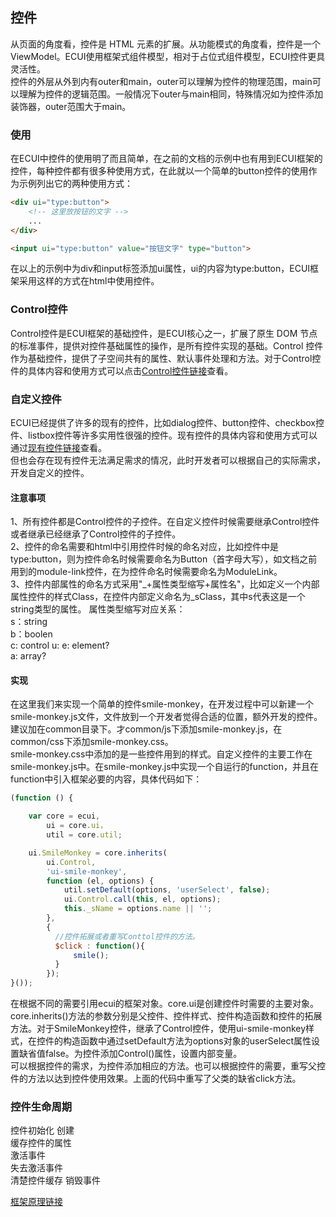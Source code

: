 ## 控件
从页面的角度看，控件是 HTML 元素的扩展。从功能模式的角度看，控件是一个 ViewModel。ECUI使用框架式组件模型，相对于占位式组件模型，ECUI控件更具灵活性。   
控件的外层从外到内有outer和main，outer可以理解为控件的物理范围，main可以理解为控件的逻辑范围。一般情况下outer与main相同，特殊情况如为控件添加装饰器，outer范围大于main。
### 使用
在ECUI中控件的使用明了而且简单，在之前的文档的示例中也有用到ECUI框架的控件，每种控件都有很多种使用方式，在此就以一个简单的button控件的使用作为示例列出它的两种使用方式：
```html
<div ui="type:button">
    <!-- 这里放按钮的文字 -->
    ...
</div>
```
```html
<input ui="type:button" value="按钮文字" type="button">
```
在以上的示例中为div和input标签添加ui属性，ui的内容为type:button，ECUI框架采用这样的方式在html中使用控件。
### Control控件
Control控件是ECUI框架的基础控件，是ECUI核心之一，扩展了原生 DOM 节点的标准事件，提供对控件基础属性的操作，是所有控件实现的基础。Control 控件作为基础控件，提供了子空间共有的属性、默认事件处理和方法。对于Control控件的具体内容和使用方式可以点击[Control控件链接]()查看。

### 自定义控件
ECUI已经提供了许多的现有的控件，比如dialog控件、button控件、checkbox控件、listbox控件等许多实用性很强的控件。现有控件的具体内容和使用方式可以通过[现有控件链接]()查看。   
但也会存在现有控件无法满足需求的情况，此时开发者可以根据自己的实际需求，开发自定义的控件。

#### 注意事项
1、所有控件都是Control控件的子控件。在自定义控件时候需要继承Control控件或者继承已经继承了Control控件的子控件。   
2、控件的命名需要和html中引用控件时候的命名对应，比如控件中是type:button，则为控件命名时候需要命名为Button（首字母大写），如文档之前用到的module-link控件，在为控件命名时候需要命名为ModuleLink。   
3、控件内部属性的命名方式采用"\_+属性类型缩写+属性名"，比如定义一个内部属性控件的样式Class，在控件内部定义命名为_sClass，其中s代表这是一个string类型的属性。
属性类型缩写对应关系：   
s：string   
b：boolen   
c: control
u:
e: element?   
a: array?   

#### 实现
在这里我们来实现一个简单的控件smile-monkey，在开发过程中可以新建一个smile-monkey.js文件，文件放到一个开发者觉得合适的位置，额外开发的控件。建议加在common目录下。才common/js下添加smile-monkey.js，在common/css下添加smile-monkey.css。   
smile-monkey.css中添加的是一些控件用到的样式。自定义控件的主要工作在smile-monkey.js中。在smile-monkey.js中实现一个自运行的function，并且在function中引入框架必要的内容，具体代码如下：
```js
(function () {

    var core = ecui,
        ui = core.ui，
        util = core.util;

    ui.SmileMonkey = core.inherits(
        ui.Control,
        'ui-smile-monkey',
        function (el, options) {
            util.setDefault(options, 'userSelect', false);
            ui.Control.call(this, el, options);
            this._sName = options.name || '';
        },
        {
          //控件拓展或者重写Conttol控件的方法。
          $click : function(){
              smile();
          }
        });
}());
```
在根据不同的需要引用ecui的框架对象。core.ui是创建控件时需要的主要对象。core.inherits()方法的参数分别是父控件、控件样式、控件构造函数和控件的拓展方法。对于SmileMonkey控件，继承了Control控件，使用ui-smile-monkey样式，在控件的构造函数中通过setDefault方法为options对象的userSelect属性设置缺省值false。为控件添加Control()属性，设置内部变量。   
可以根据控件的需求，为控件添加相应的方法。也可以根据控件的需要，重写父控件的方法以达到控件使用效果。上面的代码中重写了父类的缺省click方法。

### 控件生命周期

控件初始化
创建  
缓存控件的属性   
激活事件    
失去激活事件   
清楚控件缓存
销毁事件   

[框架原理链接](doc/框架原理.md)

